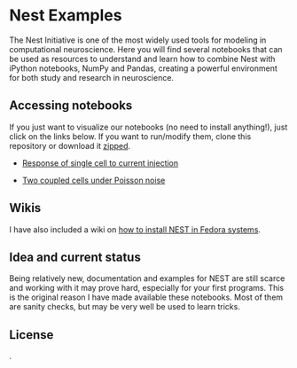 Nest Examples
===========

The Nest Initiative is one of the most widely used tools for modeling
in computational neuroscience. Here you will find several notebooks
that can be used as resources to understand and learn how to combine Nest
with iPython notebooks, NumPy and Pandas, creating a powerful
environment for both study and research in neuroscience.

Accessing notebooks
-----

If you just want to visualize our notebooks (no need to install
anything!), just click on the links below. If you want to run/modify
them, clone this repository or download it
[zipped](https://github.com/neurobiofisica/NEST-Hands-On/archive/master.zip).

* [Response of single cell to current injection](http://nbviewer.ipython.org/github/neurobiofisica/NEST-Hands-On/blob/master/response_of_single_cell_to_current.ipynb)

* [Two coupled cells under Poisson noise](http://nbviewer.ipython.org/github/neurobiofisica/NEST-Hands-On/blob/master/two_cells_under_poisson_noise.ipynb)

Wikis
-----

I have also included a wiki on [how to install NEST in Fedora
systems](https://github.com/neurobiofisica/NEST-Hands-On/blob/master/Howto%20Install/Howto_Install.wiki).


Idea and current status
-----

Being relatively new, documentation and examples for NEST are still
scarce and working with it may prove hard, especially for your first
programs. This is the original reason I have made available these
notebooks. Most of them are sanity checks, but may be very well be
used to learn tricks.


License
-----

.
